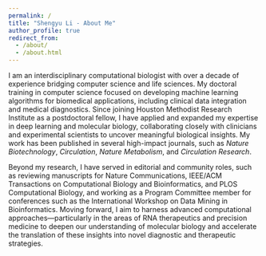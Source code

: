 ```yaml
---
permalink: /
title: "Shengyu Li - About Me"
author_profile: true
redirect_from: 
  - /about/
  - /about.html
---
```


I am an interdisciplinary computational biologist with over a decade of experience bridging computer science and life sciences. My doctoral training in computer science focused on developing machine learning algorithms for biomedical applications, including clinical data integration and medical diagnostics. Since joining Houston Methodist Research Institute as a postdoctoral fellow, I have applied and expanded my expertise in deep learning and molecular biology, collaborating closely with clinicians and experimental scientists to uncover meaningful biological insights. My work has been published in several high-impact journals, such as <em>Nature Biotechnology</em>, <em>Circulation</em>, <em>Nature Metabolism</em>, and <em>Circulation Research</em>.

Beyond my research, I have served in editorial and community roles, such as reviewing manuscripts for Nature Communications, IEEE/ACM Transactions on Computational Biology and Bioinformatics, and PLOS Computational Biology, and working as a Program Committee member for conferences such as the International Workshop on Data Mining in Bioinformatics. Moving forward, I aim to harness advanced computational approaches—particularly in the areas of RNA therapeutics and precision medicine to deepen our understanding of molecular biology and accelerate the translation of these insights into novel diagnostic and therapeutic strategies.
